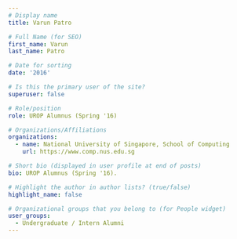 ```yaml
---
# Display name
title: Varun Patro

# Full Name (for SEO) 
first_name: Varun
last_name: Patro

# Date for sorting
date: '2016'

# Is this the primary user of the site?
superuser: false

# Role/position
role: UROP Alumnus (Spring '16)

# Organizations/Affiliations
organizations:
  - name: National University of Singapore, School of Computing
    url: https://www.comp.nus.edu.sg

# Short bio (displayed in user profile at end of posts)
bio: UROP Alumnus (Spring '16). 

# Highlight the author in author lists? (true/false)
highlight_name: false

# Organizational groups that you belong to (for People widget)
user_groups:
  - Undergraduate / Intern Alumni
---
```

